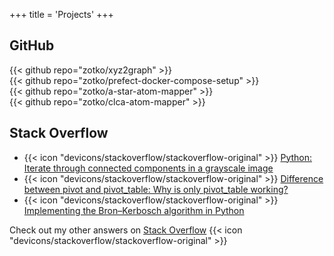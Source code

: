 +++
title = 'Projects'
+++

## GitHub

{{< github repo="zotko/xyz2graph" >}} </br>
{{< github repo="zotko/prefect-docker-compose-setup" >}} </br>
{{< github repo="zotko/a-star-atom-mapper" >}} </br>
{{< github repo="zotko/clca-atom-mapper" >}}

## Stack Overflow

- {{< icon "devicons/stackoverflow/stackoverflow-original" >}}
  [Python: Iterate through connected components in a grayscale image](https://stackoverflow.com/a/59561214/8973620)
- {{< icon "devicons/stackoverflow/stackoverflow-original" >}}
  [Difference between pivot and pivot_table: Why is only pivot_table working?](https://stackoverflow.com/a/75579338/8973620)
- {{< icon "devicons/stackoverflow/stackoverflow-original" >}}
  [Implementing the Bron–Kerbosch algorithm in Python](https://stackoverflow.com/a/59339555/8973620)

Check out my other answers on
[Stack Overflow](https://stackoverflow.com/users/8973620/mykola-zotko?tab=answers&sort=votes)
{{< icon "devicons/stackoverflow/stackoverflow-original" >}}
